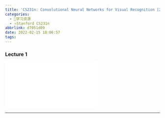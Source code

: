 ```yaml
---
title: 'CS231n: Convolutional Neural Networks for Visual Recognition [2017] Lecture 1'
categories:
  - 🌙学习资源
  - ⭐Stanford CS231n
abbrlink: d7051d09
date: 2022-02-15 18:06:57
tags:
---
```


### Lecture 1

<iframe src="//player.bilibili.com/player.html?aid=976948078&bvid=BV1D44y1Y7v8&cid=447695714&page=1" scrolling="no" border="0" frameborder="no" framespacing="0" allowfullscreen="true"> </iframe>

<!--more-->

***
